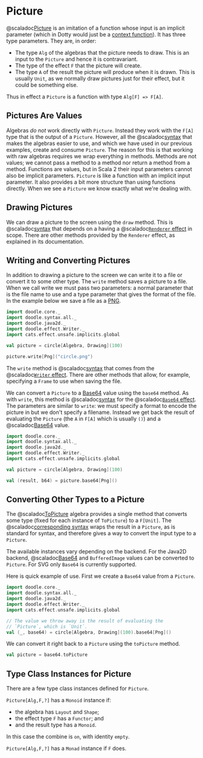 # Picture

@scaladoc[Picture](doodle.algebra.Picture) is an imitation of a function whose input is an implicit parameter (which in Dotty would just be a [context function][context-function]). It has three type parameters. They are, in order:

- The type `Alg` of the algebras that the picture needs to draw. This is an input to the `Picture` and hence it is contravariant.
- The type of the effect `F` that the picture will create.
- The type `A` of the result the picture will produce when it is drawn. This is usually `Unit`, as we normally draw pictures just for their effect, but it could be something else.

Thus in effect a `Picture` is a function with type `Alg[F] => F[A]`.


## Pictures Are Values

Algebras *do not* work directly with `Picture`. Instead they work with the `F[A]` type that is the output of a `Picture`. However, all the @scaladoc[syntax](doodle.syntax.index) that makes the algebras easier to use, and which we have used in our previous examples, create and consume `Picture`. The reason for this is that working with raw algebras requires we wrap everything in methods. Methods are not values; we cannot pass a method to a method nor return a method from a method. Functions are values, but in Scala 2 their input parameters cannot also be implicit parameters. `Picture` is like a function with an implicit input parameter. It also provides a bit more structure than using functions directly. When we see a `Picture` we know exactly what we're dealing with.

[context-function]: https://dotty.epfl.ch/docs/reference/contextual/context-functions.html


## Drawing Pictures

We can draw a picture to the screen using the `draw` method. This is @scaladoc[syntax](doodle.syntax.RendererSyntax) that depends on a having a @scaladoc[`Renderer` effect](doodle.effect.Renderer) in scope. There are other methods provided by the `Renderer` effect, as explained in its documentation.


## Writing and Converting Pictures

In addition to drawing a picture to the screen we can write it to a file or convert it to some other type. The `write` method saves a picture to a file. When we call write we must pass two parameters: a normal parameter that is the file name to use and a type parameter that gives the format of the file. In the example below we save a file as a [PNG][png].

```scala mdoc:silent
import doodle.core._
import doodle.syntax.all._
import doodle.java2d._
import doodle.effect.Writer._
import cats.effect.unsafe.implicits.global

val picture = circle[Algebra, Drawing](100)

picture.write[Png]("circle.png")
```

The `write` method is @scaladoc[syntax](doodle.syntax.WriterSyntax) that comes from the @scaladoc[`Writer` effect](doodle.effect.Writer). There are other methods that allow, for example, specifying a `Frame` to use when saving the file.

We can convert a `Picture` to a [Base64][base64] value using the `base64` method. As with `write`, this method is @scaladoc[syntax](doodle.syntax.Base64Syntax) for the @scaladoc[`Base64` effect](doodle.effect.Base64). The parameters are similar to `write`: we must specify a format to encode the picture in but we don't specify a filename. Instead we get back the result of evaluating the `Picture` (the `A` in `F[A]` which is usually `()`) and a @scaladoc[Base64](doodle.core.Base64) value.

```scala mdoc:silent:reset
import doodle.core._
import doodle.syntax.all._
import doodle.java2d._
import doodle.effect.Writer._
import cats.effect.unsafe.implicits.global

val picture = circle[Algebra, Drawing](100)

val (result, b64) = picture.base64[Png]()
```


## Converting Other Types to a Picture

The @scaladoc[ToPicture](doodle.algebra.ToPicture) algebra provides a single method that converts some type (fixed for each instance of `ToPicture`) to a `F[Unit]`. The @scaladoc[corresponding syntax](doodle.syntax.ToPictureSyntax) wraps the result in a `Picture`, as is standard for syntax, and therefore gives a way to convert the input type to a `Picture`.

The available instances vary depending on the backend. For the Java2D backend, @scaladoc[Base64](doodle.core.Base64) and `BufferedImage` values can be converted to `Picture`. For SVG only `Base64` is currently supported.

Here is quick example of use. First we create a `Base64` value from a `Picture`.

```scala mdoc:silent:reset
import doodle.core._
import doodle.syntax.all._
import doodle.java2d._
import doodle.effect.Writer._
import cats.effect.unsafe.implicits.global
```
```scala mdoc:silent
// The value we throw away is the result of evaluating the
// `Picture`, which is `Unit`.
val (_, base64) = circle[Algebra, Drawing](100).base64[Png]()
```

We can convert it right back to a `Picture` using the `toPicture` method.

```scala mdoc:silent
val picture = base64.toPicture
```


## Type Class Instances for Picture

There are a few type class instances defined for `Picture`.

`Picture[Alg,F,?]` has a `Monoid` instance if:

- the algebra has `Layout` and `Shape`;
- the effect type `F` has a `Functor`; and
- and the result type has a `Monoid`.
   
In this case the combine is `on`, with identity `empty`.

`Picture[Alg,F,?]` has a `Monad` instance if `F` does.


[png]: https://en.wikipedia.org/wiki/Portable_Network_Graphics
[base64]: https://en.wikipedia.org/wiki/Base64
